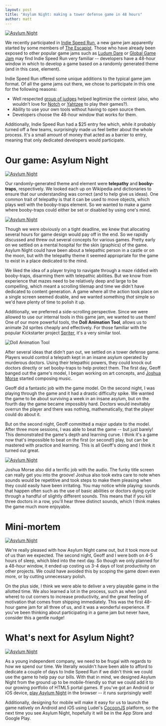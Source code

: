 ```yaml
---
layout: post
title: "Asylum Night: making a tower defense game in 48 hours"
author: matt
---
```

<div class="full-frame">
	<a href="http://www.escapistmagazine.com/content/indie-speed-run/?game=209">
		<img alt="Asylum Night" src="/media/images/posts/asylumNight/title.png">
	</a>
</div>

We recently participated in [Indie Speed Run](http://www.indiespeedrun.com/devsite/index.php), a new game jam apparently started by some members of [The Escapist](http://www.escapistmagazine.com/). Those who have already been exposed to other popular game jams such as [Ludum Dare](http://www.ludumdare.com/compo/) or [Global Game Jam](http://globalgamejam.org/) may find Indie Speed Run very familiar -- developers have a 48-hour window in which to develop a game based on a randomly generated theme (and in this case, element).

Indie Speed Run offered some unique additions to the typical game jam format. Of all the game jams out there, we chose to participate in this one for the following reasons:

* Well respected [group of judges](http://www.indiespeedrun.com/devsite/index.php?option=com_content&view=article&id=4&Itemid=4) helped legitimize the contest (also, who wouldn't love for [Notch](https://twitter.com/notch) or [Yahtzee](http://www.escapistmagazine.com/videos/view/zero-punctuation) to play their games?).
* Ability to use your own tools without having to open source them.
* Developers choose the 48-hour window that works for them.

Additionally, Indie Speed Run had a $25 entry fee which, while it probably turned off a few teams, surprisingly made us feel better about the whole process. It's a small amount of money that acted as a barrier to entry, meaning that only dedicated developers would participate.

# Our game: Asylum Night

<div class="full-frame">
	<a href="http://www.escapistmagazine.com/content/indie-speed-run/?game=209">
		<img alt="Asylum Night" src="/media/images/posts/asylumNight/gameplay1.png">
	</a>
</div>

Our randomly-generated theme and element were **telepathy** and **booby-traps**, respectively. We looked each up on Wikipedia and dictionaries to ensure that our understanding was correct (and to help give us ideas). One common trait of telepathy is that it can be used to move objects, which plays well with the booby-traps element. So we wanted to make a game where booby-traps could either be set or disabled by using one's mind.

<a class="after" href="http://www.escapistmagazine.com/content/indie-speed-run/?game=209">
	<img alt="Asylum Night" src="/media/images/posts/asylumNight/doctor.png">
</a>

Though we were obviously on a tight deadline, we knew that allocating several hours for game design would pay off in the end. So we rapidly discussed and threw out several concepts for various games. Pretty early on we settled on a mental hospital for the skin (graphics) of the game. Asylum Night could have been about a telepathic person in a castle or on the moon, but with the telepathy theme it seemed appropriate for the game to exist in a place dedicated to the mind.

We liked the idea of a player trying to navigate through a maze riddled with booby-traps, disarming them with telepathic abilities. But we know from experience that mazes need to be relatively deep and large to be compelling, which meant a scrolling tilemap and time we didn't have dedicated to content generation. A game where all the action took place on a single screen seemed doable, and we wanted something _that_ simple so we'd have plenty of time to polish it up.

Additionally, we preferred a side-scrolling perspective. Since we were allowed to use our internal tools in this game jam, we wanted to use them! One of our more powerful tools, the **Doll Animation Tool**, allows us to animate 2d sprites cheaply and effectively. For those familiar with the popular Kickstarter project [Spriter](http://www.brashmonkey.com/spriter.htm), it's a very similar tool.

<div class="full-frame">
	<img alt="Doll Animation Tool" src="/media/images/posts/asylumNight/dat.png">
</div>

After several ideas that didn't pan out, we settled on a tower defense game. Players would control a telepath kept in an insane asylum operated by murderous doctors. Using their telepathic powers, they could knock out doctors directly or set booby-traps to help protect them. The first day, Geoff banged out the game's model, I began working on art concepts, and [Joshua Morse](http://jmflava.com/) started composing music.

Geoff did a fantastic job with the game model. On the second night, I was playing through the game and it had a drastic difficulty spike. We wanted the game to be about surviving a week in an insane asylum, but on the fourth day the game became impossibly hard. Doctors would inevitably overrun the player and there was nothing, mathematically, that the player could do about it.

But on the second night, Geoff committed a major update to the model. After three more sessions, I was able to beat the game -- but just barely! This demonstrated the game's depth and learning curve. I think it's a game now that's impossible to beat on the first (or second!) play, but can be mastered with practice and learning. This is all Geoff's doing and I think it turned out great.

<div class="full-frame">
	<a href="http://www.escapistmagazine.com/content/indie-speed-run/?game=209">
		<img alt="Asylum Night" src="/media/images/posts/asylumNight/gameplay5.png">
	</a>
</div>

Joshua Morse also did a terrific job with the audio. The funky title screen can really get you into the groove! Joshua also took extra care to note when sounds would be repetitive and took steps to make them pleasing when they could easily have been irritating. You may notice while playing: sounds that happen often such as the use of basic abilities or doctors dying cycle through a handful of slightly different sounds. This means that if you kill three doctors in a row, you'll hear three distinct sounds, which I think makes the game much more enjoyable.

# Mini-mortem

<a class="before" href="http://www.escapistmagazine.com/content/indie-speed-run/?game=209">
	<img alt="Asylum Night" src="/media/images/posts/asylumNight/avatar.png">
</a>

We're really pleased with how Asylum Night came out, but it took more out of us than we expected. The second night, Geoff and I were both on 4-5 hours of sleep, which bled into the next day. So though we only planned for a 48-hour window, it ended up costing us 3-4 days of lost productivity on other projects. We could have avoided this by scoping the game down even more, or by cutting unnecessary polish.

On the plus side, I think we were able to deliver a very playable game in the allotted time. We also learned a lot in the process, such as when (and where) to cut corners to increase productivity, and the great feeling of motivation that comes from shipping immediately. This was the first 48-hour game jam for all three of us, and it was a wonderful experience. If you've been thinking about participating in a game jam but never have, consider this a gentle nudge!

# What's next for Asylum Night?

<div class="full-frame">
	<a href="http://www.escapistmagazine.com/content/indie-speed-run/?game=209">
		<img alt="Asylum Night" src="/media/images/posts/asylumNight/levelEnd.png">
	</a>
</div>

As a young independent company, we need to be frugal with regards to how we spend our time. We literally wouldn't have been able to afford to dedicate a couple of days to Indie Speed Run if we didn't think we could use the game to help pay our bills. With that in mind, we designed Asylum Night from the ground up to be mobile-friendly so that we could add it to our growing portfolio of HTML5 portal games. If you've got an Android or iOS device, [play Asylum Night](allotted) in the browser -- it runs surprisingly well!

Additionally, designing for mobile will make it easy for us to launch the game natively on Android and iOS using Ludei's [CocoonJS](http://www.ludei.com/tech/cocoonjs) platform, so the next time you see Asylum Night, hopefully it will be in the App Store and Google Play.
